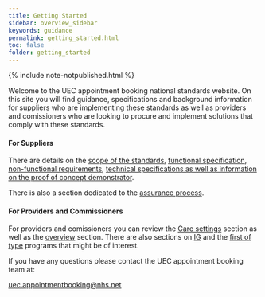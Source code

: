 ```yaml
---
title: Getting Started
sidebar: overview_sidebar
keywords: guidance
permalink: getting_started.html
toc: false
folder: getting_started
---
```


{% include note-notpublished.html %}


Welcome to the UEC appointment booking national standards website. On this site you will find guidance, specifications and background information for suppliers who are implementing these standards as well as providers and comissioners who are looking to procure and implement solutions that comply with these standards.

#### For Suppliers
There are details on the <a href="scope_overview.html" target="_blank">scope of the standards</a>, <a href="fs_workflow.html" target="_blank">functional specification</a>, <a href="non_functional_requirements.html" target="_blank">non-functional requirements</a>, <a href="implementation_overview.html" target="_blank">technical specifications as well as information on the proof of concept demonstrator</a>.

There is also a section dedicated to the <a href="assurance_overview.html">assurance process</a>.

#### For Providers and Commissioners
For providers and comissioners you can review the <a href="caresetting_gppractice.html" target="_blank">Care settings</a> section as well as the <a href="definition.html" target="_blank">overview</a> section. There are also sections on <a href="ig_overview.html" target="_blank">IG</a> and the <a href="first_of_type.html" target="_blank">first of type</a> programs that might be of interest.

If you have any questions please contact the UEC appointment booking team at:

<a href="uec.appointmentbooking@nhs.net">uec.appointmentbooking@nhs.net</a>
